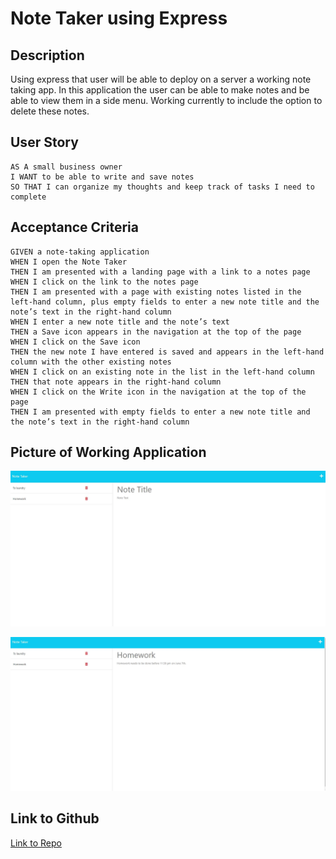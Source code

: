 # Note Taker using Express

## Description

Using express that user will be able to deploy on a server a working note taking app. In this application the user can be able to make notes and be able to view them in a side menu. Working currently to include the option to delete these notes.

## User Story

```
AS A small business owner
I WANT to be able to write and save notes
SO THAT I can organize my thoughts and keep track of tasks I need to complete
```

## Acceptance Criteria

```
GIVEN a note-taking application
WHEN I open the Note Taker
THEN I am presented with a landing page with a link to a notes page
WHEN I click on the link to the notes page
THEN I am presented with a page with existing notes listed in the left-hand column, plus empty fields to enter a new note title and the note’s text in the right-hand column
WHEN I enter a new note title and the note’s text
THEN a Save icon appears in the navigation at the top of the page
WHEN I click on the Save icon
THEN the new note I have entered is saved and appears in the left-hand column with the other existing notes
WHEN I click on an existing note in the list in the left-hand column
THEN that note appears in the right-hand column
WHEN I click on the Write icon in the navigation at the top of the page
THEN I am presented with empty fields to enter a new note title and the note’s text in the right-hand column
```

## Picture of Working Application

![Photo](./Develop/images/111111111111.JPG)

![Photo](./Develop/images/222222.JPG)

## Link to Github

[Link to Repo](https://github.com/BrayMurph/note-taker-12.git)